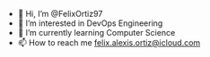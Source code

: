 - 👋 Hi, I’m @FelixOrtiz97
- 👀 I’m interested in DevOps Engineering
- 🌱 I’m currently learning Computer Science
- 📫 How to reach me felix.alexis.ortiz@icloud.com

<!---
FelixOrtiz97/FelixOrtiz97 is a ✨ special ✨ repository because its `README.md` (this file) appears on your GitHub profile.
You can click the Preview link to take a look at your changes.
--->
